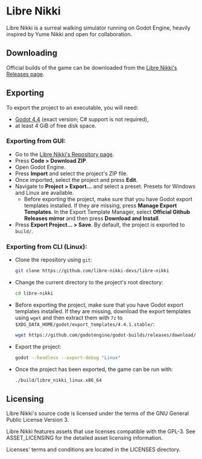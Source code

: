 # Libre Nikki

Libre Nikki is a surreal walking simulator running on Godot Engine, heavily inspired by Yume Nikki and open for collaboration.

## Downloading

Official builds of the game can be downloaded from the [Libre Nikki's Releases page](https://github.com/libre-nikki-devs/libre-nikki/releases/latest).

## Exporting

To export the project to an executable, you will need:
* [Godot 4.4](https://godotengine.org/releases/4.4) (exact version; C# support is not required),
* at least 4 GiB of free disk space.

### Exporting from GUI:

* Go to the [Libre Nikki's Repository page](https://github.com/libre-nikki-devs/libre-nikki).
* Press **Code > Download ZIP**.
* Open Godot Engine.
* Press **Import** and select the project's ZIP file.
* Once imported, select the project and press **Edit**.
* Navigate to **Project > Export...** and select a preset. Presets for Windows and Linux are available.
  * Before exporting the project, make sure that you have Godot export templates installed. If they are missing, press **Manage Export Templates**. In the Export Template Manager, select **Official Github Releases mirror** and then press **Download and Install**.
* Press **Export Project... > Save**. By default, the project is exported to `build/`.

### Exporting from CLI (Linux):

* Clone the repository using `git`:
  ```sh
  git clone https://github.com/libre-nikki-devs/libre-nikki
  ```
* Change the current directory to the project's root directory:
  ```sh
  cd libre-nikki
  ```
* Before exporting the project, make sure that you have Godot export templates installed. If they are missing, download the export templates using `wget` and then extract them with `7z` to `$XDG_DATA_HOME/godot/export_templates/4.4.1.stable/`:
  ```sh
  wget https://github.com/godotengine/godot-builds/releases/download/4.4.1-stable/Godot_v4.4.1-stable_export_templates.tpz && 7z e Godot_v4.4.1-stable_export_templates.tpz -o${XDG_DATA_HOME:-$HOME/.local/share}/godot/export_templates/4.4.1.stable/ && rm Godot_v4.4.1-stable_export_templates.tpz
  ```
* Export the project:
  ```sh
  godot --headless --export-debug "Linux"
  ```
* Once the project has been exported, the game can be run with:
  ```sh
  ./build/libre_nikki_linux.x86_64
  ```

## Licensing

Libre Nikki's source code is licensed under the terms of the GNU General Public License Version 3.

Libre Nikki features assets that use licenses compatible with the GPL-3. See ASSET_LICENSING for the detailed asset licensing information.

Licenses' terms and conditions are located in the LICENSES directory.
